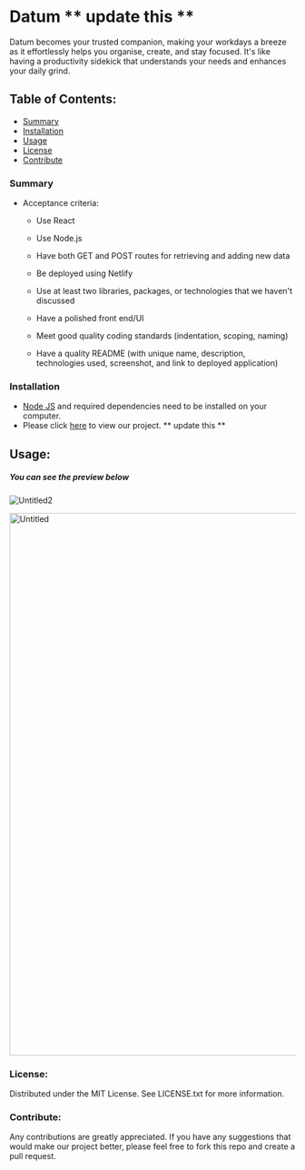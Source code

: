 # Datum ** update this **

Datum becomes your trusted companion, making your workdays a breeze as it effortlessly helps you organise, create, and stay focused. It's like having a productivity sidekick that understands your needs and enhances your daily grind.

## Table of Contents:
* [Summary](#summary)
* [Installation](#installation)
* [Usage](#usage)
* [License](#license)
* [Contribute](#contribute)

### Summary
* Acceptance criteria:

   - Use React
    
   - Use Node.js
    
   - Have both GET and POST routes for retrieving and adding new data
    
   - Be deployed using Netlify
    
   - Use at least two libraries, packages, or technologies that we haven't discussed
    
   - Have a polished front end/UI
    
   - Meet good quality coding standards (indentation, scoping, naming)
    
   - Have a quality README (with unique name, description, technologies used, screenshot, and link to deployed application)

### Installation

* [Node JS](https://nodejs.org/en/download/) and required dependencies need to be installed on your computer.
* Please click [here](https://github.com/dsciocan/Project2) to view our project.    ** update this **


## Usage:
##### You can see the preview below


![Untitled2](https://github.com/dsciocan/Project2/assets/129904894/7943f678-9d2b-4588-b602-d1a6a89b6edd)


<img width="956" alt="Untitled" src="https://github.com/dsciocan/Project2/assets/129904894/69688ea1-38bf-4d6a-890a-3f079515993a">


### License:
Distributed under the MIT License. See LICENSE.txt for more information.

### Contribute:
Any contributions are greatly appreciated. If you have any suggestions that would make our project better, please feel free to fork this repo and create a pull request.
